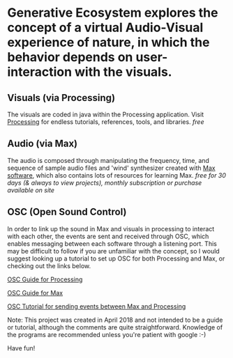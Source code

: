 # Generative Ecosystem explores the concept of a virtual Audio-Visual experience of nature, in which the behavior depends on user-interaction with the visuals.

## Visuals (via Processing)
The visuals are coded in java within the Processing application. Visit [Processing](https://processing.org/) for endless tutorials, references, tools, and libraries. 
*free*

## Audio (via Max)
The audio is composed through manipulating the frequency, time, and sequence of sample audio files and 'wind' synthesizer created with [Max software](https://cycling74.com/), which also contains lots of resources for learning Max.
*free for 30 days (& always to view projects), monthly subscription or purchase available on site*

## OSC (Open Sound Control)
In order to link up the sound in Max and visuals in processing to interact with each other, the events are sent and received through OSC, which enables messaging between each software through a listening port. This may be difficult to follow if you are unfamiliar with the concept, so I would suggest looking up a tutorial to set up OSC for both Processing and Max, or checking out the links below.

 [OSC Guide for Processing](http://artandtech.aalto.fi/?page_id=550)
 
 [OSC Guide for Max](http://write.flossmanuals.net/pure-data/osc/)
 
 [OSC Tutorial for sending events between Max and Processing](https://medium.com/bytes-of-bits/max-facts-using-osc-to-route-max-into-processing-7635b1dba154)

Note: This project was created in April 2018 and not intended to be a guide or tutorial, although the comments are quite straightforward. Knowledge of the programs are recommended unless you're patient with google :-)

Have fun!
